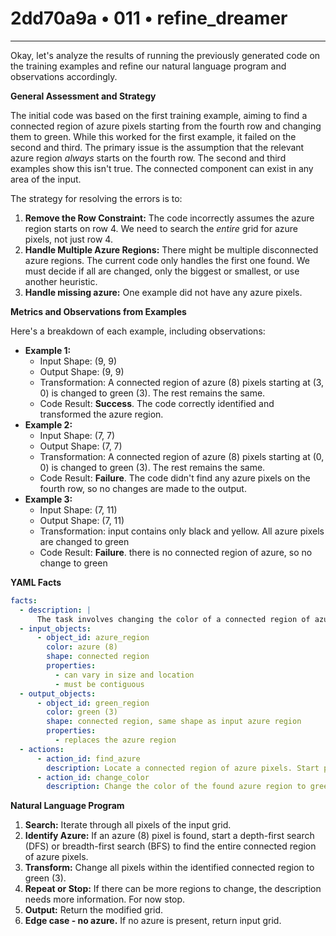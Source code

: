 # 2dd70a9a • 011 • refine_dreamer

---
Okay, let's analyze the results of running the previously generated code on the training examples and refine our natural language program and observations accordingly.

**General Assessment and Strategy**

The initial code was based on the first training example, aiming to find a connected region of azure pixels starting from the fourth row and changing them to green. While this worked for the first example, it failed on the second and third. The primary issue is the assumption that the relevant azure region *always* starts on the fourth row. The second and third examples show this isn't true. The connected component can exist in any area of the input.

The strategy for resolving the errors is to:

1.  **Remove the Row Constraint:** The code incorrectly assumes the azure region starts on row 4. We need to search the *entire* grid for azure pixels, not just row 4.
2.  **Handle Multiple Azure Regions:** There might be multiple disconnected azure regions. The current code only handles the first one found. We must decide if all are changed, only the biggest or smallest, or use another heuristic.
3.  **Handle missing azure:** One example did not have any azure pixels.

**Metrics and Observations from Examples**

Here's a breakdown of each example, including observations:

*   **Example 1:**
    *   Input Shape: (9, 9)
    *   Output Shape: (9, 9)
    *   Transformation: A connected region of azure (8) pixels starting at (3, 0) is changed to green (3). The rest remains the same.
    *   Code Result: **Success**. The code correctly identified and transformed the azure region.
*   **Example 2:**
    *   Input Shape: (7, 7)
    *   Output Shape: (7, 7)
    *   Transformation: A connected region of azure (8) pixels starting at (0, 0) is changed to green (3). The rest remains the same.
    *   Code Result: **Failure**. The code didn't find any azure pixels on the fourth row, so no changes are made to the output.
*   **Example 3:**
    *   Input Shape: (7, 11)
    *   Output Shape: (7, 11)
    *   Transformation: input contains only black and yellow. All azure pixels are changed to green
    *   Code Result: **Failure**. there is no connected region of azure, so no change to green

**YAML Facts**

```yaml
facts:
  - description: |
      The task involves changing the color of a connected region of azure pixels to green.
  - input_objects:
      - object_id: azure_region
        color: azure (8)
        shape: connected region
        properties:
          - can vary in size and location
          - must be contiguous
  - output_objects:
      - object_id: green_region
        color: green (3)
        shape: connected region, same shape as input azure region
        properties:
          - replaces the azure region
  - actions:
      - action_id: find_azure
        description: Locate a connected region of azure pixels. Start point is not fixed to a specific row.
      - action_id: change_color
        description: Change the color of the found azure region to green.
```

**Natural Language Program**

1.  **Search:** Iterate through all pixels of the input grid.
2.  **Identify Azure:** If an azure (8) pixel is found, start a depth-first search (DFS) or breadth-first search (BFS) to find the entire connected region of azure pixels.
3.  **Transform:** Change all pixels within the identified connected region to green (3).
4.  **Repeat or Stop:** If there can be more regions to change, the description needs more information. For now stop.
5.  **Output:** Return the modified grid.
6.  **Edge case - no azure.** If no azure is present, return input grid.

